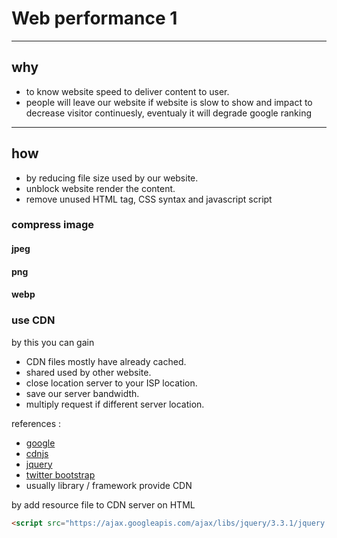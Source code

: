 # Web performance 1

---

## why

* to know website speed to deliver content to user. 
* people will leave our website if website is slow to show and impact to decrease visitor continuesly, eventualy it will degrade google ranking

---

## how
 * by reducing file size used by our website.
 * unblock website render the content.
 * remove unused HTML tag, CSS syntax and javascript script

### compress image

#### jpeg
#### png
#### webp

### use CDN
by this you can gain
* CDN files mostly have already cached.
* shared used by other website.
* close location server to your ISP location.
* save our server bandwidth.
* multiply request if different server location.

references : 
* [google](https://developers.google.com/speed/libraries/#libraries)
* [cdnjs](https://cdnjs.com/)
* [jquery](https://code.jquery.com/)
* [twitter bootstrap](https://www.bootstrapcdn.com/)
* usually library / framework provide CDN

by add resource file to CDN server on HTML
```html
<script src="https://ajax.googleapis.com/ajax/libs/jquery/3.3.1/jquery.min.js"></script>
```